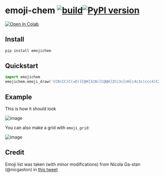 # emoji-chem  [![build](https://github.com/whitead/emoji-chem/actions/workflows/tests.yml/badge.svg)](https://whitead.github.io/emoji-chem/)[![PyPI version](https://badge.fury.io/py/emoji-chem.svg)](https://badge.fury.io/py/emoji-chem)


[![Open In Colab](https://colab.research.google.com/assets/colab-badge.svg)](https://colab.research.google.com/github/whitead/emoji-chem/blob/main/colab/EmojiChem.ipynb)

## Install

```sh
pip install emojichem
```

## Quickstart

```py
import emojichem
emojichem.emoji_draw('CCN(CC)C(=O)[C@H]1CN([C@@H]2Cc3c[nH]c4c3c(ccc4)C2=C1)C')
```

## Example
This is how it should look

![image](https://user-images.githubusercontent.com/908389/206943965-f57686f9-554b-476d-9f8a-24121206fce4.png)

You can also make a grid with `emoji_grid`:

![image](https://user-images.githubusercontent.com/908389/206966105-b90f7e20-6921-40d4-be50-11e444e31411.png)



## Credit
Emoji list was taken (with minor modifications) from Nicola Ga-stan (@nicgaston) in [this tweet](https://twitter.com/nicgaston/status/914311195305193472)
